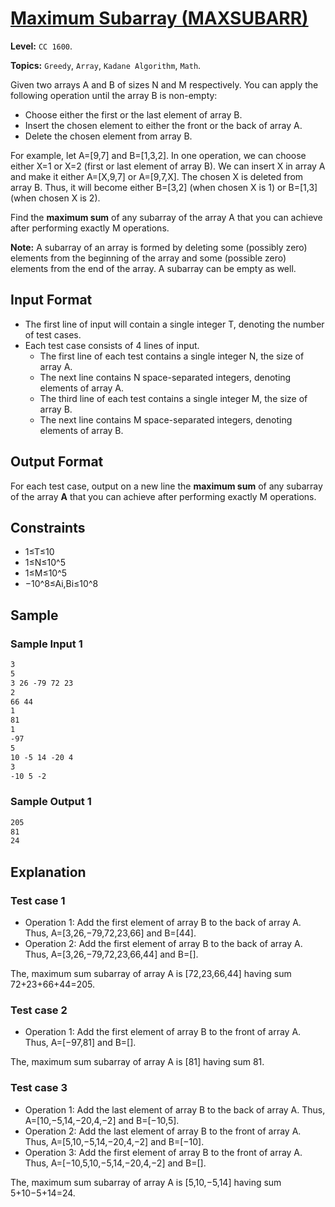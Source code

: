 # [Maximum Subarray (MAXSUBARR)](https://www.codechef.com/submit/MAXSUBARR/)

**Level:** `CC 1600`.

**Topics:** `Greedy`, `Array`, `Kadane Algorithm`, `Math`.

Given two arrays A and B of sizes N and M respectively. You can apply the following operation until the array B is non-empty:

- Choose either the first or the last element of array B.
- Insert the chosen element to either the front or the back of array A.
- Delete the chosen element from array B.

For example, let A=[9,7] and B=[1,3,2]. In one operation, we can choose either X=1 or X=2 (first or last element of array B). We can insert X in array A and make it either A=[X,9,7] or A=[9,7,X]. The chosen X is deleted from array B. Thus, it will become either B=[3,2] (when chosen X is 1) or B=[1,3] (when chosen X is 2).

Find the **maximum sum** of any subarray of the array A that you can achieve after performing exactly M operations.

**Note:** A subarray of an array is formed by deleting some (possibly zero) elements from the beginning of the array and some (possible zero) elements from the end of the array. A subarray can be empty as well.

## Input Format

- The first line of input will contain a single integer T, denoting the number of test cases.
- Each test case consists of 4 lines of input.
  - The first line of each test contains a single integer N, the size of array A.
  - The next line contains N space-separated integers, denoting elements of array A.
  - The third line of each test contains a single integer M, the size of array B.
  - The next line contains M space-separated integers, denoting elements of array B.

## Output Format

For each test case, output on a new line the **maximum sum** of any subarray of the array **A** that you can achieve after performing exactly M operations.

## Constraints

- 1≤T≤10
- 1≤N≤10^5
- 1≤M≤10^5
- −10^8≤Ai,Bi≤10^8

## Sample

### Sample Input 1

```txt
3
5
3 26 -79 72 23
2
66 44
1
81
1
-97
5
10 -5 14 -20 4
3
-10 5 -2
```

### Sample Output 1

```txt
205
81
24
```

## Explanation

### Test case 1

- Operation 1: Add the first element of array B to the back of array A. Thus, A=[3,26,−79,72,23,66] and B=[44].
- Operation 2: Add the first element of array B to the back of array A. Thus, A=[3,26,−79,72,23,66,44] and B=[].

The, maximum sum subarray of array A is [72,23,66,44] having sum 72+23+66+44=205.

### Test case 2

- Operation 1: Add the first element of array B to the front of array A. Thus, A=[−97,81] and B=[].

The, maximum sum subarray of array A is [81] having sum 81.

### Test case 3

- Operation 1: Add the last element of array B to the back of array A. Thus, A=[10,−5,14,−20,4,−2] and B=[−10,5].
- Operation 2: Add the last element of array B to the front of array A. Thus, A=[5,10,−5,14,−20,4,−2] and B=[−10].
- Operation 3: Add the first element of array B to the front of array A. Thus, A=[−10,5,10,−5,14,−20,4,−2] and B=[].

The, maximum sum subarray of array A is [5,10,−5,14] having sum 5+10−5+14=24.
